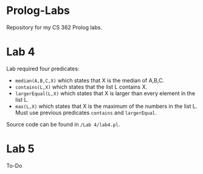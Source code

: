 # Prolog-Labs
Repository for my CS 362 Prolog labs.

# Lab 4
Lab required four predicates:
* `median(A,B,C,X)` which states that X is the median of A,B,C.
* `contains(L,X)` which states that the list L contains X.
* `largerEqual(L,X)` which states that X is larger than every element in the list L.
* `max(L,X)` which states that X is the maximum of the numbers in the list L. Must use previous predicates `contains` and `largerEqual`.

Source code can be found in `/Lab 4/lab4.pl`.

# Lab 5
To-Do
